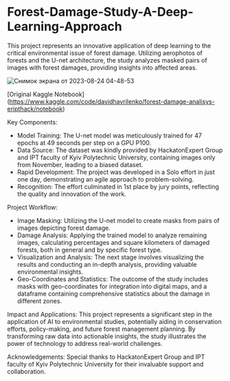 # Forest-Damage-Study-A-Deep-Learning-Approach
This project represents an innovative application of deep learning to the critical environmental issue of forest damage. Utilizing aerophotos of forests and the U-net architecture, the study analyzes masked pairs of images with forest damages, providing insights into affected areas.

![Снимок экрана от 2023-08-24 04-48-53](https://github.com/D1H1/Forest-Damage-Study-A-Deep-Learning-Approach/assets/94292673/a53924e9-cb2d-4de8-b734-0b837c6b305f)

[Original Kaggle Notebook] (https://www.kaggle.com/code/davidhavrilenko/forest-damage-analisys-eripthack/notebook)

Key Components:
- Model Training: The U-net model was meticulously trained for 47 epochs at 49 seconds per step on a GPU P100.
- Data Source: The dataset was kindly provided by HackatonExpert Group and IPT faculty of Kyiv Polytechnic University, containing images only from November, leading to a biased dataset.
- Rapid Development: The project was developed in a Solo effort in just one day, demonstrating an agile approach to problem-solving.
- Recognition: The effort culminated in 1st place by jury points, reflecting the quality and innovation of the work.


Project Workflow:
- Image Masking: Utilizing the U-net model to create masks from pairs of images depicting forest damage.
- Damage Analysis: Applying the trained model to analyze remaining images, calculating percentages and square kilometers of damaged forests, both in general and by specific forest type.
- Visualization and Analysis: The next stage involves visualizing the results and conducting an in-depth analysis, providing valuable environmental insights.
- Geo-Coordinates and Statistics: The outcome of the study includes masks with geo-coordinates for integration into digital maps, and a dataframe containing comprehensive statistics about the damage in different zones.


Impact and Applications:
This project represents a significant step in the application of AI to environmental studies, potentially aiding in conservation efforts, policy-making, and future forest management planning. By transforming raw data into actionable insights, the study illustrates the power of technology to address real-world challenges.

Acknowledgements:
Special thanks to HackatonExpert Group and IPT faculty of Kyiv Polytechnic University for their invaluable support and collaboration.
